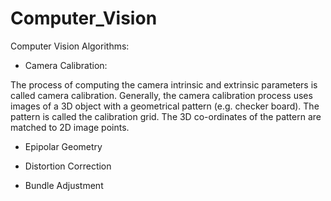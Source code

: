# Computer_Vision

Computer Vision Algorithms:

* Camera Calibration: 

The process of computing the camera intrinsic and extrinsic parameters is called camera calibration. Generally, the camera calibration process uses images of a 3D object with a geometrical pattern (e.g. checker board). The pattern is called the calibration grid. The 3D co-ordinates of the pattern are matched to 2D image points. 

* Epipolar Geometry

* Distortion Correction

* Bundle Adjustment
